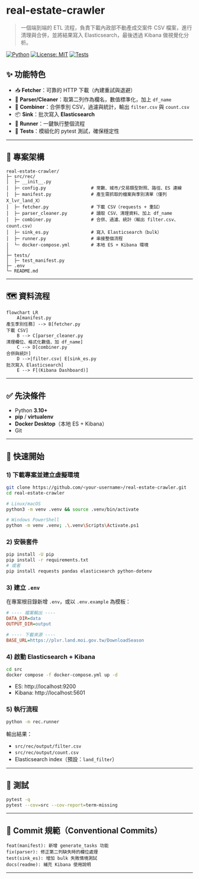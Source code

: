 # real-estate-crawler

> 一個端到端的 ETL 流程，負責下載內政部不動產成交案件 CSV 檔案，進行清理與合併，並將結果寫入 Elasticsearch，最後透過 Kibana 做視覺化分析。

[![Python](https://img.shields.io/badge/Python-3.10%2B-blue)](https://www.python.org/) [![License: MIT](https://img.shields.io/badge/License-MIT-yellow.svg)](#license) [![Tests](https://img.shields.io/badge/tests-pytest%20%2B%20coverage-brightgreen)](#tests)

## ✨ 功能特色

- 📥 **Fetcher**：可靠的 HTTP 下載（內建重試與退避）
- 🧹 **Parser/Cleaner**：取第二列作為欄名，數值標準化，加上 `df_name`
- 🧮 **Combiner**：合併季別 CSV，過濾與統計，輸出 `filter.csv` 與 `count.csv`
- 📦 **Sink**：批次寫入 **Elasticsearch**
- 🧭 **Runner**：一鍵執行整個流程
- 🧪 **Tests**：模組化的 pytest 測試，確保穩定性

---

## 📁 專案架構

```
real-estate-crawler/
├─ src/rec/                     
│  ├─ __init__.py
│  ├─ config.py                 # 常數、城市/交易類型對照、路徑、ES 連線
│  ├─ manifest.py               # 產生需抓取的檔案與季別清單（僅列 X_lvr_land_X）
│  ├─ fetcher.py                # 下載 CSV（requests + 重試）
│  ├─ parser_cleaner.py         # 讀取 CSV、清理資料、加上 df_name
│  ├─ combiner.py               # 合併、過濾、統計（輸出 filter.csv、count.csv）
│  ├─ sink_es.py                # 寫入 Elasticsearch（bulk）
│  ├─ runner.py                 # 串接整個流程
│  └─ docker-compose.yml        # 本地 ES + Kibana 環境
│
├─ tests/
│  ├─ test_manifest.py
├─ .env                         
└─ README.md
```

---

## 🗺️ 資料流程

```mermaid
flowchart LR
    A[manifest.py
產生季別任務] --> B[fetcher.py
下載 CSV]
    B --> C[parser_cleaner.py
清理欄位、格式化數值、加 df_name]
    C --> D[combiner.py
合併與統計]
    D -->|filter.csv| E[sink_es.py
批次寫入 Elasticsearch]
    E --> F[(Kibana Dashboard)]
```

---

## ✅ 先決條件

- Python **3.10+**
- **pip** / **virtualenv**
- **Docker Desktop**（本地 ES + Kibana）
- Git

---

## 🚀 快速開始

### 1) 下載專案並建立虛擬環境

```bash
git clone https://github.com/<your-username>/real-estate-crawler.git
cd real-estate-crawler

# Linux/macOS
python3 -m venv .venv && source .venv/bin/activate

# Windows PowerShell
python -m venv .venv; .\.venv\Scripts\Activate.ps1
```

### 2) 安裝套件

```bash
pip install -U pip
pip install -r requirements.txt
# 或者
pip install requests pandas elasticsearch python-dotenv
```

### 3) 建立 `.env`

在專案根目錄新增 `.env`，或以 `.env.example` 為模板：

```ini
# ---- 檔案輸出 ----
DATA_DIR=data
OUTPUT_DIR=output

# ---- 下載來源 ----
BASE_URL=https://plvr.land.moi.gov.tw/DownloadSeason

```

### 4) 啟動 Elasticsearch + Kibana

```bash
cd src
docker compose -f docker-compose.yml up -d
```

- ES: http://localhost:9200  
- Kibana: http://localhost:5601  

### 5) 執行流程

```bash
python -m rec.runner
```

輸出結果：
- `src/rec/output/filter.csv`
- `src/rec/output/count.csv`
- Elasticsearch index（預設：`land_filter`）

---

## 🧪 測試

```bash
pytest -q
pytest --cov=src --cov-report=term-missing
```

---

## 📝 Commit 規範（Conventional Commits）

```
feat(manifest): 新增 generate_tasks 功能
fix(parser): 修正第二列缺失時的欄位處理
test(sink_es): 增加 bulk 失敗情境測試
docs(readme): 補充 Kibana 使用說明
```

---

